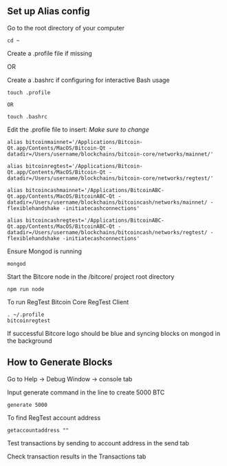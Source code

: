 ## Set up Alias config

Go to the root directory of your computer

```
cd ~
```

Create a .profile file if missing

OR

Create a .bashrc if configuring for interactive Bash usage

```
touch .profile

OR

touch .bashrc
```

Edit the .profile file to insert:
*Make sure to change* 

```
alias bitcoinmainnet='/Applications/Bitcoin-Qt.app/Contents/MacOS/Bitcoin-Qt -datadir=/Users/username/blockchains/bitcoin-core/networks/mainnet/'

alias bitcoinregtest='/Applications/Bitcoin-Qt.app/Contents/MacOS/Bitcoin-Qt -datadir=/Users/username/blockchains/bitcoin-core/networks/regtest/'

alias bitcoincashmainnet='/Applications/BitcoinABC-Qt.app/Contents/MacOS/BitcoinABC-Qt -datadir=/Users/username/blockchains/bitcoincash/networks/mainnet/ -flexiblehandshake -initiatecashconnections'

alias bitcoincashregtest='/Applications/BitcoinABC-Qt.app/Contents/MacOS/BitcoinABC-Qt -datadir=/Users/username/blockchains/bitcoincash/networks/regtest/ -flexiblehandshake -initiatecashconnections'
```

Ensure Mongod is running

```
mongod
```

Start the Bitcore node in the /bitcore/ project root directory

```
npm run node
```

To run RegTest Bitcoin Core RegTest Client

```
. ~/.profile
bitcoinregtest
```

If successful Bitcore logo should be blue and syncing blocks on mongod in the background

## How to Generate Blocks

Go to Help -> Debug Window -> console tab

Input generate command in the line to create 5000 BTC

```
generate 5000
```

To find RegTest account address
```
getaccountaddress ""
```

Test transactions by sending to account address in the send tab

Check transaction results in the Transactions tab
